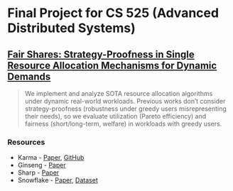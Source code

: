 # Final Project for CS 525 (Advanced Distributed Systems)

## [Fair Shares: Strategy-Proofness in Single Resource Allocation Mechanisms for Dynamic Demands](./CS_525.pdf)

> We implement and analyze SOTA resource allocation algorithms under dynamic real-world workloads. Previous works don’t consider strategy-proofness (robustness under greedy users misrepresenting their needs), so we evaluate utilization (Pareto efficiency) and fairness (short/long-term, welfare) in workloads with greedy users.

### Resources
- Karma - [Paper](https://arxiv.org/pdf/2305.17222.pdf), [GitHub](https://github.com/resource-disaggregation/karma)
- Ginseng - [Paper](http://www.mulix.org/pubs/cloud/ginseng-vee14.pdf)
- Sharp - [Paper](https://www.cs.cornell.edu/people/egs/cs615-spring06/sharp-barter.pdf)
- Snowflake - [Paper](https://www.usenix.org/system/files/nsdi20-paper-vuppalapati.pdf), [Dataset](https://github.com/resource-disaggregation/snowset/tree/master)